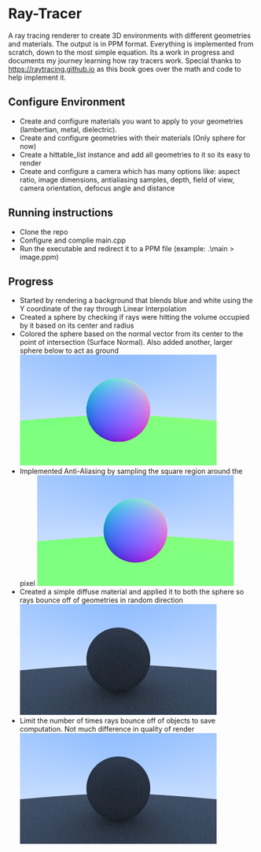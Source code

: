 # Ray-Tracer
A ray tracing renderer to create 3D environments with different geometries and materials. The output is in PPM format. Everything is implemented from scratch, down to the most simple equation. Its a work in progress and documents my journey learning how ray tracers work. Special thanks to https://raytracing.github.io as this book goes over the math and code to help implement it.

## Configure Environment
- Create and configure materials you want to apply to your geometries (lambertian, metal, dielectric).
- Create and configure geometries with their materials (Only sphere for now)
- Create a hittable_list instance and add all geometries to it so its easy to render
- Create and configure a camera which has many options like: aspect ratio, image dimensions, antialiasing samples, depth, field of view, camera orientation, defocus angle and distance

## Running instructions
- Clone the repo
- Configure and complie main.cpp
- Run the executable and redirect it to a PPM file (example: .\main > image.ppm)

## Progress
- Started by rendering a background that blends blue and white using the Y coordinate of the ray through Linear Interpolation
- Created a sphere by checking if rays were hitting the volume occupied by it based on its center and radius
- Colored the sphere based on the normal vector from its center to the point of intersection (Surface Normal). Also added another, larger sphere below to act as ground
![Initial render](https://github.com/Terakonta/Ray-Tracer/blob/main/ray%20tracer/png/initialRender.png)
- Implemented Anti-Aliasing by sampling the square region around the pixel
![Anti-Aliasing](https://github.com/Terakonta/Ray-Tracer/blob/main/ray%20tracer/png/antialiasing.png)
- Created a simple diffuse material and applied it to both the sphere so rays bounce off of geometries in random direction
![Simple diffuse](https://github.com/Terakonta/Ray-Tracer/blob/main/ray%20tracer/png/gray.png)
- Limit the number of times rays bounce off of objects to save computation. Not much difference in quality of render
![Limited bounce](https://github.com/Terakonta/Ray-Tracer/blob/main/ray%20tracer/png/grayWithReflectionLimit.png)

